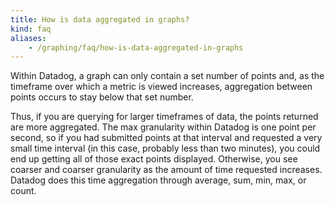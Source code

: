```yaml
---
title: How is data aggregated in graphs?
kind: faq
aliases:
    - /graphing/faq/how-is-data-aggregated-in-graphs
---
```


Within Datadog, a graph can only contain a set number of points and, as the timeframe over which a metric is viewed increases, aggregation between points occurs to stay below that set number.

Thus, if you are querying for larger timeframes of data, the points returned are more aggregated. The max granularity within Datadog is one point per second, so if you had submitted points at that interval and requested a very small time interval (in this case, probably less than two minutes), you could end up getting all of those exact points displayed. Otherwise, you see coarser and coarser granularity as the amount of time requested increases. Datadog does this time aggregation through average, sum, min, max, or count.

